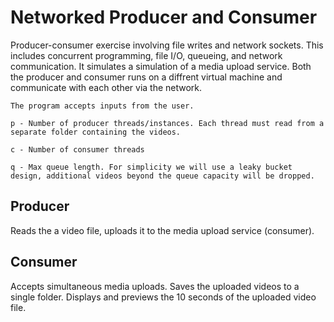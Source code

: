 # Networked Producer and Consumer

Producer-consumer exercise involving file writes and network sockets. This includes concurrent programming, file I/O, queueing, and network communication. It simulates a simulation of a media upload service. Both the producer and consumer runs on a diffrent virtual machine and communicate with each other via the network.

```
The program accepts inputs from the user.

p - Number of producer threads/instances. Each thread must read from a separate folder containing the videos.

c - Number of consumer threads

q - Max queue length. For simplicity we will use a leaky bucket design, additional videos beyond the queue capacity will be dropped.
```

## Producer

Reads the a video file, uploads it to the media upload service (consumer).

## Consumer

Accepts simultaneous media uploads. Saves the uploaded videos to a single folder. Displays and previews the 10 seconds of the uploaded video file.
